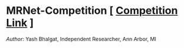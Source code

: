 # MRNet-Competition [ [Competition Link](https://stanfordmlgroup.github.io/competitions/mrnet/) ]
*Author*: Yash Bhalgat, Independent Researcher, Ann Arbor, MI
